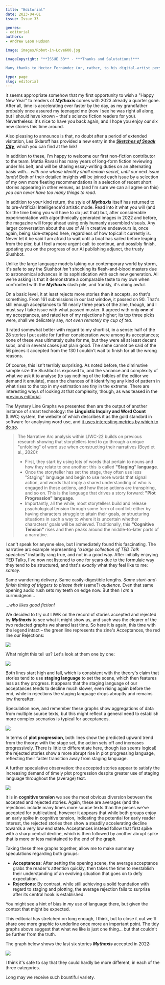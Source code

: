 ```yaml
---
title: "Editorial"
date: 2023-04-01
issue: Issue 33

genres:
- editorial
authors:
- Andrew Leon Hudson

image: images/Robot-in-Love600.jpg

imageCopyright: "**ISSUE 33** - ***Thanks and Salutations!***

Many thanks to Hector Fernández (or, rather, to his digital-artist persona, The Noise) for 'Robot in Love', which the editor saw in the window of Artshop Barcelona and immediately fell in love with in return. It hangs now on his wall, and is admired daily. You can see more of Hector's work on his [personal](https://www.instagram.com/vrhectorfl/) and [professional](https://www.instagram.com/artshopbarcelona) Instagram accounts, and of course on [his website](https://www.hectorfernandezart.com/). There you can also see work by his father, [Fernando Fernández](https://www.hectorfernandezart.com/fernando-fernandez/), who as a comics illustrator also delved into the fantastic. ¡Muchas gracias, Hector!"

type: page
slug: editorial
---
```


It seems appropriate somehow that my first opportunity to wish a "Happy New Year" to readers of ***Mythaxis*** comes with 2023 already a quarter gone. After all, time is accelerating ever faster by the day, as my grandfather probably once assured my teenaged me (now I see he was right all along, but I should have known – that's science fiction readers for you). Nevertheless: it's nice to have you back again, and I hope you enjoy our six new stories this time around.

Also pleasing to announce is that, no doubt after a period of extended visitation, Les Sklaroff has provided a new entry in the ***[Sketches of Snoak City](https://mythaxis.co.uk/SnoakCity/24-togger-chorps-story.html)***, which you can find at the link!

In addition to these, I'm happy to welcome our first non-fiction contributor to the team. Mattia Ravasi has many years of long-form fiction reviewing under his belt, and will be sharing essay-writing duties on an alternating basis with… *with one whose identity shall remain secret, until our* next *issue lands!* Both of their detailed insights will be joined each issue by a selection of my own more fleeting recommendations in a selection of recent short stories appearing in other venues, as (and I'm sure we can all agree on this) *you can never have too many things to read.*

In addition to *your* kind return, the style of ***Mythaxis*** itself has returned to its pre-Artificial Intelligence'd artistic mode. Read into it what you will (and for the time being you will have to do just that) but, after considerable experimentation with algorithmically generated images in 2022 and before, the magazine will forge ahead using only humanly assembled visuals. Any larger conversation about the use of AI in creative endeavours is, once again, being side-stepped here, regardless of how topical it currently is. Never let it be said I am afraid to wait until a boat has sailed before leaping from the pier, but I feel a more urgent call: to continue, and possibly finish, updating you on the progress of our AI publishing adjunct, the trusty Slushbot.

Unlike the large language models taking our contemporary world by storm, it's safe to say the Slushbot *isn't* shocking its flesh-and-blood masters due to astronomical advances in its sophistication with each new generation. All we're asking is that it demonstrate a comparable taste to my own when confronted with the ***Mythaxis*** slush pile, and frankly, it's doing awful.

On a basic level, it at least rejects more stories than it accepts, so that's something. From 161 submissions in our last window, it passed on 90. That's still enough acceptances to fill nearly three years of the zine, though, and I must say I take issue with what passed muster. It agreed with only **one** of my acceptances, and rated ten of my rejections higher; its top three picks were, shall we delicately say, *not even remotely my cup of tea*.

It rated somewhat better with regard to my shortlist, in a sense: half of the 28 stories I put aside for further consideration were among its acceptances; none of these was ultimately quite for me, but they were all at least decent subs, and in several cases just plain good. The same cannot be said of the 56 pieces it accepted from the 130 I couldn't wait to finish for all the wrong reasons.

Of course, this isn't terribly surprising. As noted before, the diminutive sample size the Slushbot is exposed to, and the variance and complexity of what we ask it to analyse (to say nothing of the foibles of the editor we demand it emulate), mean the chances of it identifying any kind of pattern in what rises to the top in my estimation are tiny in the extreme. There are interesting ways of looking at that complexity, though, as was teased in the [previous editorial](https://mythaxis.co.uk/issue-32/editorial.html).

The Mystery Line Graphs we presented then are the output of another instance of smart technology: the **Linguistic Inquiry and Word Count** (LIWC) system, the website of which describes it as the gold standard in software for analysing word use, and [it uses interesting metrics by which to do so](https://www.liwc.app/help/aon).

> The Narrative Arc analysis within LIWC-22 builds on previous research showing that storytellers tend to go through a unique "unfolding" of word use when constructing their narratives (Boyd et al., 2020):
>
> - First, they start by using lots of words that pertain to nouns and how they relate to one another: this is called **"Staging" language**.
> - Once the storyteller has set the stage, they often use less "Staging" language and begin to use more words that signal action, and words that imply a shared understanding of who is engaged in those actions, and how those actions are transpiring, and so on. This is the language that drives a story forward: **"Plot Progression" language**.
> - Importantly, all the while, most storytellers build and release psychological tension through some form of conflict: either by having characters struggle to attain their goals, or structuring situations in such a way to where it is uncertain whether characters' goals will be achieved. Traditionally, this **"Cognitive Tension"** rises and then peaks around the middle-to-later parts of a narrative.

I can't speak for anyone else, but I immediately found this fascinating. The narrative arc example representing *"a large collection of TED Talk speeches"* instantly rang true, and not in a good way. After initially enjoying TED Talks, I've now not listened to one for years due to the formulaic way they tend to be structured, and that's *exactly* what they feel like to me: *samey*. 

Same wandering delivery. Same easily-digestible lengths. *Same start-and-finish timing of triggers to please their* (same?) *audience*. Even that same opening audio rush sets my teeth on edge now. But then I *am* a curmudgeon…

…*who likes good fiction!*

We decided to try out LIWK on the record of stories accepted and rejected by ***Mythaxis*** to see what it might show us, and such was the clearer of the two redacted graphs we shared last time. So here it is again, this time with the legend intact – the green line represents the zine's Acceptances, the red line our Rejections:

![](images/Accepted-vs-rejected.png)

What might this tell us? Let's look at them one by one:

![](images/Staging.png)

Both lines start high and fall, which is consistent with the theory's claim that stories tend to use **staging language** to set the scene, which then features less as they progress. It appears that the staging language of our acceptances tends to decline much slower, even rising again before the end, while in rejections the staging language drops abruptly and remains low thereafter.

Speculation now, and remember these graphs show aggregations of data from multiple source texts, but this might reflect a general need to establish more complex scenarios is typical for acceptances.

![](images/Plotting.png)

In terms of **plot progression**, both lines show the predicted upward trend from the theory: with the stage set, the action sets off and increases progressively. There is little to differentiate here, though (as seems logical) the rejected stories show a more abrupt rise in plot progressing language, reflecting their faster transition away from staging language.

A further speculative observation: the accepted stories appear to satisfy the increasing demand of timely plot progression despite greater use of staging language throughout the (average) text.

![](images/Tension.png)

It is in **cognitive tension** we see the most obvious diversion between the accepted and rejected stories. Again, these are averages (and the rejections include many times more source texts than the pieces we've accepted for publication), however it appears that while both groups enjoy an early spike in cognitive tension, indicating the potential for early reader interest, the rejected stories then show a steadily accelerating decline towards a very low end state. Acceptances instead follow that first spike with a sharp central decline, which is then followed by another abrupt spike that is more or less maintained to the end of the graph.

Taking these three graphs together, allow me to make summary speculations regarding both groups:

- **Acceptances**: After setting the opening scene, the average acceptance grabs the reader's attention quickly, then takes the time to reestablish their understanding of an evolving situation that goes on to defy expectation.
- **Rejections**: By contrast, while still achieving a solid foundation with regard to staging and plotting, the average rejection fails to surprise after its central hook is established.

You might see a hint of bias in *my* use of language there, but given the context that might be expected.

This editorial has stretched on long enough, I think, but to close it out we'll share one more graphic to underline once more an important point. The tidy graphs above suggest that what we like is just one thing… but that couldn't be further from the truth.

The graph below shows the last six stories ***Mythaxis*** accepted in 2022:

![](images/accepted-chaos.png)

I think it's safe to say that they could hardly be more different, in each of the three categories.

Long may we receive such bountiful variety.
